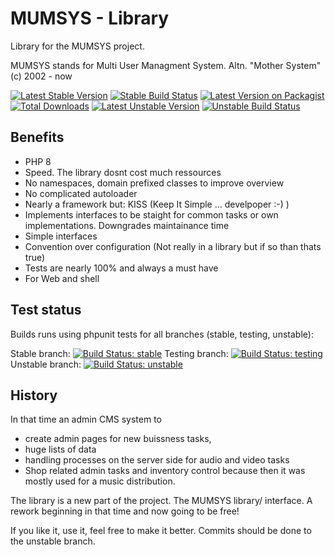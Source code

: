 # MUMSYS - Library

Library for the MUMSYS project.

MUMSYS stands for Multi User Managment System. Altn. "Mother System" (c) 2002 - now

[![Latest Stable Version](https://poser.pugx.org/mumsys/library/v)](//packagist.org/packages/mumsys/library)
[![Stable Build Status](https://travis-ci.com/mumsys/library.svg?branch=stable)](https://travis-ci.com/mumsys/library/branches?stable)
[![Latest Version on Packagist](https://img.shields.io/packagist/v/mumsys/library.svg?style=flat-square)](https://packagist.org/packages/mumsys/library)
[![Total Downloads](https://img.shields.io/packagist/dt/mumsys/library.svg?style=flat-square)](https://packagist.org/packages/mumsys/library)
[![Latest Unstable Version](https://poser.pugx.org/mumsys/library/v/unstable)](//packagist.org/packages/mumsys/library)
[![Unstable Build Status](https://travis-ci.com/mumsys/library.svg?branch=unstable)](https://travis-ci.com/mumsys/library/branches?unstable)


## Benefits

 - PHP 8
 - Speed. The library dosnt cost much ressources
 - No namespaces, domain prefixed classes to improve overview
 - No complicated autoloader
 - Nearly a framework but: KISS (Keep It Simple ... develpoper :-) )
 - Implements interfaces to be staight for common tasks or own implementations.
   Downgrades maintainance time
 - Simple interfaces
 - Convention over configuration (Not really in a library but if so than thats
   true)
 - Tests are nearly 100% and always a must have
 - For Web and shell


## Test status

Builds runs using phpunit tests for all branches (stable, testing, unstable):

Stable branch: [![Build Status: stable](https://travis-ci.org/Mumsys/Library.svg?branch=stable "Build Status: stable")](https://travis-ci.org/Mumsys/Library.svg?branch=stable)
Testing branch: [![Build Status: testing](https://travis-ci.org/Mumsys/Library.svg?branch=testing "Build Status: testing")](https://travis-ci.org/Mumsys/Library.svg?branch=testing)
Unstable branch: [![Build Status: unstable](https://travis-ci.org/Mumsys/Library.svg?branch=unstable "Build Status: unstable")](https://travis-ci.org/Mumsys/Library.svg?branch=unstable)


## History

In that time an admin CMS system to
- create admin pages for new buissness tasks,
- huge lists of data
- handling processes on the server side for audio and video tasks
- Shop related admin tasks and inventory control because then it was mostly used
  for a music distribution.

The library is a new part of the project. The MUMSYS library/ interface.
A rework beginning in that time and now going to be free!

If you like it, use it, feel free to make it better. Commits should be done to
the unstable branch.


